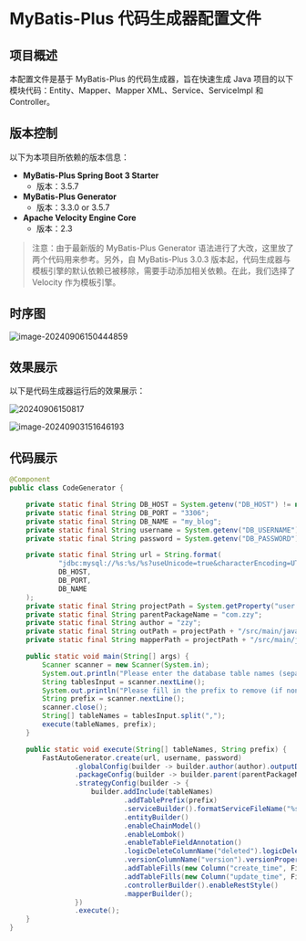 
# MyBatis-Plus 代码生成器配置文件
## 项目概述
本配置文件是基于 MyBatis-Plus 的代码生成器，旨在快速生成 Java 项目的以下模块代码：Entity、Mapper、Mapper XML、Service、ServiceImpl 和 Controller。
## 版本控制
以下为本项目所依赖的版本信息：
- **MyBatis-Plus Spring Boot 3 Starter**
  - 版本：3.5.7
- **MyBatis-Plus Generator**
  - 版本：3.3.0 or 3.5.7
- **Apache Velocity Engine Core**
  - 版本：2.3
> 注意：由于最新版的 MyBatis-Plus Generator 语法进行了大改，这里放了两个代码用来参考。另外，自 MyBatis-Plus 3.0.3 版本起，代码生成器与模板引擎的默认依赖已被移除，需要手动添加相关依赖。在此，我们选择了 Velocity 作为模板引擎。

## 时序图

![image-20240906150444859](https://gitee.com/zzy2401/picbed/raw/master/images/image-20240906150444859.png)

## 效果展示
以下是代码生成器运行后的效果展示：

![20240906150817](https://gitee.com/zzy2401/picbed/raw/master/images/20240906150817.png)

![image-20240903151646193](https://gitee.com/zzy2401/picbed/raw/master/images/image-20240903151646193.png)


## 代码展示

```java
@Component
public class CodeGenerator {

    private static final String DB_HOST = System.getenv("DB_HOST") != null ? System.getenv("DB_HOST") : "localhost";
    private static final String DB_PORT = "3306";
    private static final String DB_NAME = "my_blog";
    private static final String username = System.getenv("DB_USERNAME") != null ? System.getenv("DB_USERNAME") : "root";
    private static final String password = System.getenv("DB_PASSWORD") != null ? System.getenv("DB_PASSWORD") : "YOUR_PASSWORD";

    private static final String url = String.format(
            "jdbc:mysql://%s:%s/%s?useUnicode=true&characterEncoding=UTF-8&serverTimezone=UTC",
            DB_HOST,
            DB_PORT,
            DB_NAME
    );
    private static final String projectPath = System.getProperty("user.dir");
    private static final String parentPackageName = "com.zzy";
    private static final String author = "zzy";
    private static final String outPath = projectPath + "/src/main/java/";
    private static final String mapperPath = projectPath + "/src/main/java/com/zzy/mapper/xml/";

    public static void main(String[] args) {
        Scanner scanner = new Scanner(System.in);
        System.out.println("Please enter the database table names (separated by commas for multiple table names):");
        String tablesInput = scanner.nextLine();
        System.out.println("Please fill in the prefix to remove (if none, leave it blank):");
        String prefix = scanner.nextLine();
        scanner.close();
        String[] tableNames = tablesInput.split(",");
        execute(tableNames, prefix);
    }

    public static void execute(String[] tableNames, String prefix) {
        FastAutoGenerator.create(url, username, password)
                .globalConfig(builder -> builder.author(author).outputDir(outPath).disableOpenDir())
                .packageConfig(builder -> builder.parent(parentPackageName).pathInfo(Collections.singletonMap(OutputFile.xml, mapperPath)))
                .strategyConfig(builder -> {
                    builder.addInclude(tableNames)
                            .addTablePrefix(prefix)
                            .serviceBuilder().formatServiceFileName("%sService").formatServiceImplFileName("%sServiceImpl")
                            .entityBuilder()
                            .enableChainModel()
                            .enableLombok()
                            .enableTableFieldAnnotation()
                            .logicDeleteColumnName("deleted").logicDeletePropertyName("deleted")
                            .versionColumnName("version").versionPropertyName("version")
                            .addTableFills(new Column("create_time", FieldFill.INSERT))
                            .addTableFills(new Column("update_time", FieldFill.INSERT_UPDATE))
                            .controllerBuilder().enableRestStyle()
                            .mapperBuilder();
                })
                .execute();
    }
}
```


